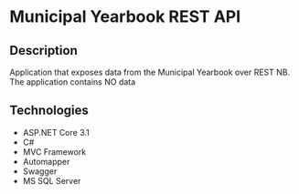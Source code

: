 # Municipal Yearbook REST API

## Description
Application that exposes data from the Municipal Yearbook over REST 
NB. The application contains NO data

## Technologies
- ASP.NET Core 3.1 
- C#
- MVC Framework
- Automapper 
- Swagger
- MS SQL Server


 
 
